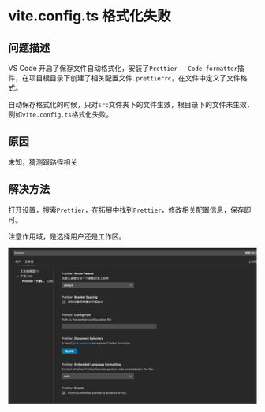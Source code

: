 # vite.config.ts 格式化失败

## 问题描述

VS Code 开启了保存文件自动格式化，安装了`Prettier - Code formatter`插件，在项目根目录下创建了相关配置文件`.prettierrc`，在文件中定义了文件格式。

自动保存格式化的时候，只对`src`文件夹下的文件生效，根目录下的文件未生效，例如`vite.config.ts`格式化失败。

## 原因

未知，猜测跟路径相关

## 解决方法

打开设置，搜索`Prettier`，在拓展中找到`Prettier`，修改相关配置信息，保存即可。

注意作用域，是选择用户还是工作区。

![image-20220702230403667](./img/20220702230403667.png)

